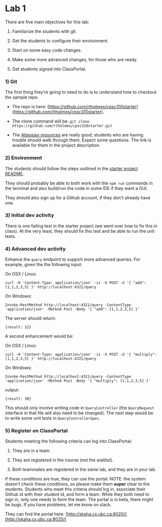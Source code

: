 # Lab 1

There are five main objectives for this lab:

1) Familiarize the students with git.

2) Get the students to configure their environment.

3) Start on some easy code changes.

4) Make some more advanced changes, for those who are ready.

5) Get students signed into ClassPortal.

### 1) Git

The first thing they're going to need to do is to understand how to checkout the sample repo. 

* The repo is here: [https://github.com/rtholmes/cpsc310starter](https://github.com/rtholmes/cpsc310starter).

* The clone command will be: ```git clone https://github.com/rtholmes/cpsc310starter.git```

* The [Atlassian resources](https://www.atlassian.com/git/tutorials/setting-up-a-repository) are really good; students who are having trouble should walk through them. Expect some questions. The link is available for them in the project description. 

### 2) Environment

The students should follow the steps outlined in the [starter project README](https://github.com/rtholmes/cpsc310starter/blob/master/README.md).

They should probably be able to both work with the ```npm run``` commands in the terminal and also build/run the code in some IDE if they want a GUI.

They should also sign up for a Github account, if they don't already have one.

### 3) Initial dev activity

There is one failing test in the starter project (we went over how to fix this in class). At the very least, they should fix this test and be able to run the unit tests.


### 4) Advanced dev activity

Enhance the ```query``` endpoint to support more advanced queries. For example, given the the following input:

On OSX / Linux:
```
curl -H 'Content-Type: application/json' -is -X POST -d '{ "add": [1,1,2,3,5] }' http://localhost:4321/query
```
On Windows:
```
Invoke-RestMethod http://localhost:4321/query -ContentType 'application/json' -Method Post -Body '{ "add": [1,1,2,3,5] }'
```

The server should return:

```
{result: 12}
```

A second enhancement would be:

On OSX / Linux:
```
curl -H 'Content-Type: application/json' -is -X POST -d '{ "multiply": [1,1,2,3,5] }' http://localhost:4321/query
```
On Windows:
```
Invoke-RestMethod http://localhost:4321/query -ContentType 'application/json' -Method Post -Body '{ "multiply": [1,1,2,3,5] }'
```

output:

```
{result: 30}
```

This should only involve writing code in ```QueryController``` (the ```QueryRequest``` interface in that file will also need to be changed). The next step would be to write some unit tests in ```QueryControllerSpec```. 

### 5) Register on ClassPortal

Students meeting the following criteria can log into ClassPortal:

1) They are in a team.

2) They are registered in the course (not the waitlist).

3) Both teammates are registered in the _same_ lab, and they are in your lab.

If these conditions are true, they can use the portal. NOTE: the system doesn't check these conditions, so please make them **super** clear to the students. Students who meet this criteria should log in, associate their Github id with their student id, and form a team. While they both need to sign in, only one needs to form the team. The portal is in beta, there might be bugs. If you have problems, let me know on slack.

They can find the portal here: [http://skaha.cs.ubc.ca:8020/](http://skaha.cs.ubc.ca:8020/)







